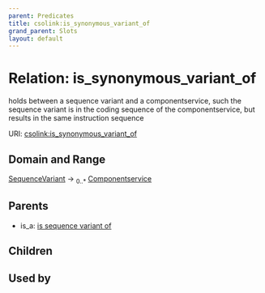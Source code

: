 ```yaml
---
parent: Predicates
title: csolink:is_synonymous_variant_of
grand_parent: Slots
layout: default
---
```


# Relation: is_synonymous_variant_of


holds between a sequence variant and a componentservice, such the sequence variant is in the coding sequence of the componentservice, but results in the same instruction sequence

URI: [csolink:is_synonymous_variant_of](https://w3id.org/csolink/vocab/is_synonymous_variant_of)

## Domain and Range

[SequenceVariant](SequenceVariant.md) ->  <sub>0..*</sub> [Componentservice](Componentservice.md)

## Parents

 *  is_a: [is sequence variant of](is_sequence_variant_of.md)

## Children


## Used by

